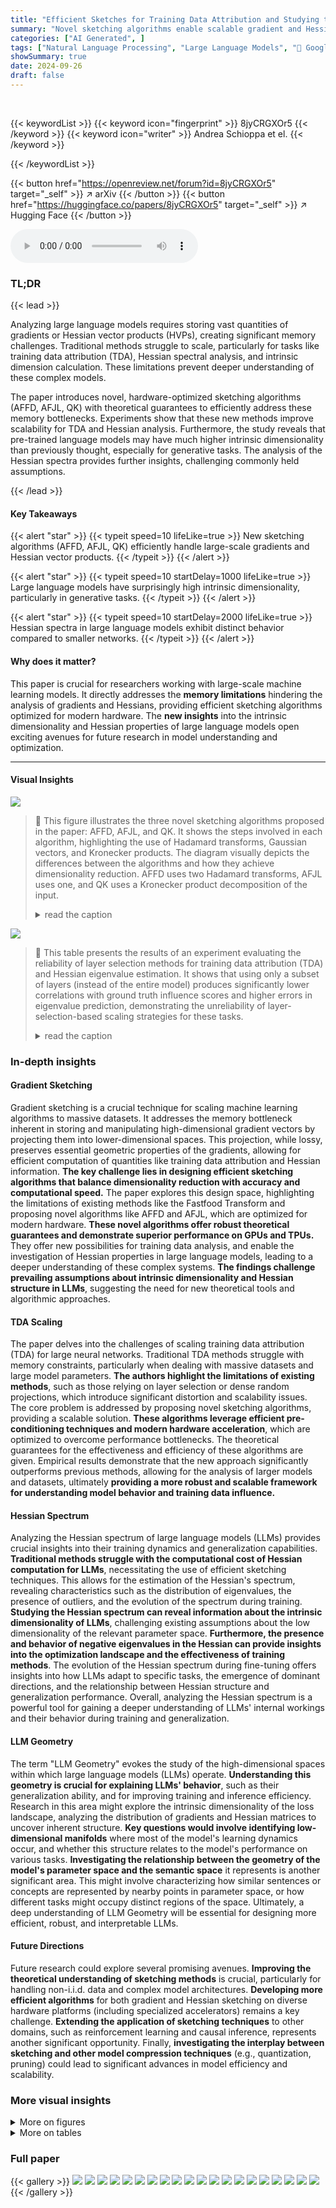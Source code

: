 ```yaml
---
title: "Efficient Sketches for Training Data Attribution and Studying the Loss Landscape"
summary: "Novel sketching algorithms enable scalable gradient and Hessian analysis for large language models, revealing insights into their intrinsic dimensionality and challenging existing assumptions."
categories: ["AI Generated", ]
tags: ["Natural Language Processing", "Large Language Models", "🏢 Google DeepMind",]
showSummary: true
date: 2024-09-26
draft: false
---
```


<br>

{{< keywordList >}}
{{< keyword icon="fingerprint" >}} 8jyCRGXOr5 {{< /keyword >}}
{{< keyword icon="writer" >}} Andrea Schioppa et el. {{< /keyword >}}
 
{{< /keywordList >}}

{{< button href="https://openreview.net/forum?id=8jyCRGXOr5" target="_self" >}}
↗ arXiv
{{< /button >}}
{{< button href="https://huggingface.co/papers/8jyCRGXOr5" target="_self" >}}
↗ Hugging Face
{{< /button >}}



<audio controls>
    <source src="https://ai-paper-reviewer.com/8jyCRGXOr5/podcast.wav" type="audio/wav">
    Your browser does not support the audio element.
</audio>


### TL;DR


{{< lead >}}

Analyzing large language models requires storing vast quantities of gradients or Hessian vector products (HVPs), creating significant memory challenges.  Traditional methods struggle to scale, particularly for tasks like training data attribution (TDA), Hessian spectral analysis, and intrinsic dimension calculation. These limitations prevent deeper understanding of these complex models.

The paper introduces novel, hardware-optimized sketching algorithms (AFFD, AFJL, QK) with theoretical guarantees to efficiently address these memory bottlenecks.  Experiments show that these new methods improve scalability for TDA and Hessian analysis. Furthermore, the study reveals that pre-trained language models may have much higher intrinsic dimensionality than previously thought, especially for generative tasks.  The analysis of the Hessian spectra provides further insights, challenging commonly held assumptions.

{{< /lead >}}


#### Key Takeaways

{{< alert "star" >}}
{{< typeit speed=10 lifeLike=true >}} New sketching algorithms (AFFD, AFJL, QK) efficiently handle large-scale gradients and Hessian vector products. {{< /typeit >}}
{{< /alert >}}

{{< alert "star" >}}
{{< typeit speed=10 startDelay=1000 lifeLike=true >}} Large language models have surprisingly high intrinsic dimensionality, particularly in generative tasks. {{< /typeit >}}
{{< /alert >}}

{{< alert "star" >}}
{{< typeit speed=10 startDelay=2000 lifeLike=true >}} Hessian spectra in large language models exhibit distinct behavior compared to smaller networks. {{< /typeit >}}
{{< /alert >}}

#### Why does it matter?
This paper is crucial for researchers working with large-scale machine learning models.  It directly addresses the **memory limitations** hindering the analysis of gradients and Hessians, providing efficient sketching algorithms optimized for modern hardware.  The **new insights** into the intrinsic dimensionality and Hessian properties of large language models open exciting avenues for future research in model understanding and optimization.

------
#### Visual Insights



![](https://ai-paper-reviewer.com/8jyCRGXOr5/figures_5_1.jpg)

> 🔼 This figure illustrates the three novel sketching algorithms proposed in the paper: AFFD, AFJL, and QK.  It shows the steps involved in each algorithm, highlighting the use of Hadamard transforms, Gaussian vectors, and Kronecker products.  The diagram visually depicts the differences between the algorithms and how they achieve dimensionality reduction. AFFD uses two Hadamard transforms, AFJL uses one, and QK uses a Kronecker product decomposition of the input.
> <details>
> <summary>read the caption</summary>
> Figure 1: Diagram to illustrate our proposed sketching algorithms.
> </details>





![](https://ai-paper-reviewer.com/8jyCRGXOr5/tables_7_1.jpg)

> 🔼 This table presents the results of an experiment evaluating the reliability of layer selection methods for training data attribution (TDA) and Hessian eigenvalue estimation.  It shows that using only a subset of layers (instead of the entire model) produces significantly lower correlations with ground truth influence scores and higher errors in eigenvalue prediction, demonstrating the unreliability of layer-selection-based scaling strategies for these tasks.
> <details>
> <summary>read the caption</summary>
> Table 1: Layer selection results in unreliable estimates for influence scores and eigenvalue estimation. The best correlation with ground truth influence scores does not exceed 90% and is quite low for most layers; the relative error in eigenvalue prediction is always at least 20%.
> </details>





### In-depth insights


#### Gradient Sketching
Gradient sketching is a crucial technique for scaling machine learning algorithms to massive datasets.  It addresses the memory bottleneck inherent in storing and manipulating high-dimensional gradient vectors by projecting them into lower-dimensional spaces. This projection, while lossy, preserves essential geometric properties of the gradients, allowing for efficient computation of quantities like training data attribution and Hessian information. **The key challenge lies in designing efficient sketching algorithms that balance dimensionality reduction with accuracy and computational speed.**  The paper explores this design space, highlighting the limitations of existing methods like the Fastfood Transform and proposing novel algorithms like AFFD and AFJL, which are optimized for modern hardware. **These novel algorithms offer robust theoretical guarantees and demonstrate superior performance on GPUs and TPUs.** They offer new possibilities for training data analysis, and enable the investigation of Hessian properties in large language models, leading to a deeper understanding of these complex systems. **The findings challenge prevailing assumptions about intrinsic dimensionality and Hessian structure in LLMs**, suggesting the need for new theoretical tools and algorithmic approaches.

#### TDA Scaling
The paper delves into the challenges of scaling training data attribution (TDA) for large neural networks.  Traditional TDA methods struggle with memory constraints, particularly when dealing with massive datasets and large model parameters.  **The authors highlight the limitations of existing methods**, such as those relying on layer selection or dense random projections, which introduce significant distortion and scalability issues.  The core problem is addressed by proposing novel sketching algorithms, providing a scalable solution.  **These algorithms leverage efficient pre-conditioning techniques and modern hardware acceleration**, which are optimized to overcome performance bottlenecks. The theoretical guarantees for the effectiveness and efficiency of these algorithms are given.  Empirical results demonstrate that the new approach significantly outperforms previous methods, allowing for the analysis of larger models and datasets, ultimately **providing a more robust and scalable framework for understanding model behavior and training data influence.**

#### Hessian Spectrum
Analyzing the Hessian spectrum of large language models (LLMs) provides crucial insights into their training dynamics and generalization capabilities.  **Traditional methods struggle with the computational cost of Hessian computation for LLMs**, necessitating the use of efficient sketching techniques. This allows for the estimation of the Hessian's spectrum, revealing characteristics such as the distribution of eigenvalues, the presence of outliers, and the evolution of the spectrum during training.  **Studying the Hessian spectrum can reveal information about the intrinsic dimensionality of LLMs**, challenging existing assumptions about the low dimensionality of the relevant parameter space.  **Furthermore, the presence and behavior of negative eigenvalues in the Hessian can provide insights into the optimization landscape and the effectiveness of training methods**.  The evolution of the Hessian spectrum during fine-tuning offers insights into how LLMs adapt to specific tasks, the emergence of dominant directions, and the relationship between Hessian structure and generalization performance.  Overall, analyzing the Hessian spectrum is a powerful tool for gaining a deeper understanding of LLMs' internal workings and their behavior during training and generalization.

#### LLM Geometry
The term "LLM Geometry" evokes the study of the high-dimensional spaces within which large language models (LLMs) operate.  **Understanding this geometry is crucial for explaining LLMs' behavior**, such as their generalization ability, and for improving training and inference efficiency. Research in this area might explore the intrinsic dimensionality of the loss landscape, analyzing the distribution of gradients and Hessian matrices to uncover inherent structure.  **Key questions would involve identifying low-dimensional manifolds** where most of the model's learning dynamics occur, and whether this structure relates to the model's performance on various tasks.  **Investigating the relationship between the geometry of the model's parameter space and the semantic space** it represents is another significant area.  This might involve characterizing how similar sentences or concepts are represented by nearby points in parameter space, or how different tasks might occupy distinct regions of the space.  Ultimately, a deep understanding of LLM Geometry will be essential for designing more efficient, robust, and interpretable LLMs.

#### Future Directions
Future research could explore several promising avenues.  **Improving the theoretical understanding of sketching methods** is crucial, particularly for handling non-i.i.d. data and complex model architectures.  **Developing more efficient algorithms** for both gradient and Hessian sketching on diverse hardware platforms (including specialized accelerators) remains a key challenge.  **Extending the application of sketching techniques** to other domains, such as reinforcement learning and causal inference, represents another significant opportunity.  Finally, **investigating the interplay between sketching and other model compression techniques** (e.g., quantization, pruning) could lead to significant advances in model efficiency and scalability.


### More visual insights

<details>
<summary>More on figures
</summary>


![](https://ai-paper-reviewer.com/8jyCRGXOr5/figures_9_1.jpg)

> 🔼 This figure shows two plots. The left plot displays the ratio of the absolute value of the top negative eigenvalue to the top positive eigenvalue (RNEG) over training steps. The right plot shows the ratio of the nth largest positive eigenvalue to the largest positive eigenvalue (R) against n (the rank).  The plots illustrate that previously held assumptions about Hessian structure in smaller networks do not hold for large language models, specifically contradicting observations from prior research such as [12, Fig 2].
> <details>
> <summary>read the caption</summary>
> Figure 2: left: ratio (RNEG) of the absolute value of the top negative to the top positive eigenvalue; right: ratio R of the n-th largest positive eigenvalue to the largest positive eigenvalue. We define outliers when R > 20%, motivated by [12, Fig.2]. Higher-resolution versions for printing can be found in Appendix A. These results disprove conjectures on the Hessian structure, see Sec. 5.5.
> </details>



![](https://ai-paper-reviewer.com/8jyCRGXOr5/figures_14_1.jpg)

> 🔼 The figure shows a comparison of peak memory usage between FJL and AFJL algorithms on a GPU (V100) for different values of the target dimension D (log2 scale). It highlights the scalability issues with FJL, which experiences significant memory growth as D increases, resulting in out-of-memory errors beyond D=2^20. In contrast, AFJL demonstrates better scalability with relatively stable memory usage across the range of D values.
> <details>
> <summary>read the caption</summary>
> Figure 3: Peak memory usage comparing FJL with AFJL. Results on GPU (V100); for FJL results with D > 220 are not reported as there were Out-of-Memory errors.
> </details>



![](https://ai-paper-reviewer.com/8jyCRGXOr5/figures_14_2.jpg)

> 🔼 This figure compares the wall time of the FJL and AFJL algorithms for sketching gradients on a V100 GPU.  The plot shows that AFJL is significantly faster than FJL, especially as the target dimension (D) increases.  For larger values of D (above 220), FJL runs out of memory, highlighting the improved scalability of AFJL.
> <details>
> <summary>read the caption</summary>
> Figure 4: Wall time comparing FJL with AFJL. Results on GPU (V100); for FJL results with D > 220 are not reported as there were Out-of-Memory errors.
> </details>



![](https://ai-paper-reviewer.com/8jyCRGXOr5/figures_16_1.jpg)

> 🔼 This figure shows a comparison of three different sketching algorithms: AFFD, AFJL, and QK.  It illustrates the steps involved in each algorithm, highlighting the use of Hadamard transforms, Gaussian matrices, and Kronecker products to efficiently sketch gradients. The figure also shows how the algorithms can be adapted for different types of sketches (explicit vs. implicit) and for different types of hardware (GPUs vs. TPUs).
> <details>
> <summary>read the caption</summary>
> Figure 1: Diagram to illustrate our proposed sketching algorithms.
> </details>



![](https://ai-paper-reviewer.com/8jyCRGXOr5/figures_18_1.jpg)

> 🔼 This figure provides a visual representation of the three novel sketching algorithms proposed in the paper: AFFD, AFJL, and QK.  It shows how each algorithm processes the input gradient vector through a series of transformations involving Hadamard transforms and Gaussian matrices.  The diagram highlights the key differences in the preconditioning steps and the explicit versus implicit sketching approaches, helping readers to better understand the algorithmic differences and their impact on efficiency.
> <details>
> <summary>read the caption</summary>
> Figure 1: Diagram to illustrate our proposed sketching algorithms.
> </details>



![](https://ai-paper-reviewer.com/8jyCRGXOr5/figures_21_1.jpg)

> 🔼 This figure shows two plots illustrating the Hessian's evolution during pre-trained language model fine-tuning. The left plot displays the ratio of the absolute value of the top negative eigenvalue to the top positive eigenvalue (RNEG).  The right plot shows the ratio of the nth largest positive eigenvalue to the largest positive eigenvalue (R).  These ratios are calculated at various steps during the training process.  An outlier is defined when the ratio R exceeds 20%. The figure provides insights into the Hessian structure, challenging earlier assumptions made in prior research.
> <details>
> <summary>read the caption</summary>
> Figure 2: left: ratio (RNEG) of the absolute value of the top negative to the top positive eigenvalue; right: ratio R of the n-th largest positive eigenvalue to the largest positive eigenvalue. We define outliers when R > 20%, motivated by [12, Fig.2]. Higher-resolution versions for printing can be found in Appendix A. These results disprove conjectures on the Hessian structure, see Sec. 5.5.
> </details>



![](https://ai-paper-reviewer.com/8jyCRGXOr5/figures_21_2.jpg)

> 🔼 This figure displays two plots showing the ratio of eigenvalues of the Hessian matrix during the fine-tuning of pre-trained language models. The left plot shows the ratio of the absolute value of the top negative eigenvalue to the top positive eigenvalue (RNEG), while the right plot shows the ratio of the nth largest positive eigenvalue to the largest positive eigenvalue (R).  The plots illustrate that previous conjectures regarding Hessian structure in smaller networks do not hold true for large language models.
> <details>
> <summary>read the caption</summary>
> Figure 2: left: ratio (RNEG) of the absolute value of the top negative to the top positive eigenvalue; right: ratio R of the n-th largest positive eigenvalue to the largest positive eigenvalue. We define outliers when R > 20%, motivated by [12, Fig.2]. Higher-resolution versions for printing can be found in Appendix A. These results disprove conjectures on the Hessian structure, see Sec. 5.5.
> </details>



![](https://ai-paper-reviewer.com/8jyCRGXOr5/figures_22_1.jpg)

> 🔼 This figure compares the wall time performance of different gradient sketching algorithms.  It shows that the proposed methods (AFFD and QK) exhibit constant wall time regardless of the target dimension (D), while the competing method (TRAK) shows a significant increase in runtime as D increases. The performance difference between two different implementations of the TRAK algorithm (CUDA and Triton) highlights the difficulty in efficiently implementing dense random projections.
> <details>
> <summary>read the caption</summary>
> Figure 7: Our methods exhibit constant wall time with respect to the target dimension D. In contrast, TRAK's runtime increases with the target dimension. Efficient implementation of dense random projections with recomputed projectors is non-trivial; compare the performance difference between TRAK[CUDA] and TRAK[Triton]. TRAK[CUDA] utilizes the CUDA kernel provided by the original TRAK authors [19].
> </details>



![](https://ai-paper-reviewer.com/8jyCRGXOr5/figures_27_1.jpg)

> 🔼 This figure shows a comparison of three different sketching algorithms: AFFD, AFJL, and QK.  It illustrates the steps involved in each algorithm, highlighting the differences in their approaches to sketching gradients or Hessian vector products.  The diagram details how each algorithm uses Hadamard transforms, Gaussian matrices, and Kronecker products to perform the sketching operation.  The visualization helps readers understand the computational cost and memory requirements of each method, emphasizing their unique design choices and their relative efficiency. 
> <details>
> <summary>read the caption</summary>
> Figure 1: Diagram to illustrate our proposed sketching algorithms.
> </details>



</details>




<details>
<summary>More on tables
</summary>


![](https://ai-paper-reviewer.com/8jyCRGXOr5/tables_7_2.jpg)
> 🔼 This table presents the results of an experiment evaluating the scalability of dense projections on different layers of a neural network. For each layer, it shows the wall time (in milliseconds) taken for computation with the maximum dimension that did not lead to an out-of-memory (OOM) error.  The results demonstrate that dense projections are not scalable as the maximum dimension that fits in memory decreases with each subsequent layer. 
> <details>
> <summary>read the caption</summary>
> Table 2: Dense projections on the layers do not scale; for each layer we report the wall time for the maximum dimension that does not result in an OOM.
> </details>

![](https://ai-paper-reviewer.com/8jyCRGXOr5/tables_8_1.jpg)
> 🔼 This table compares the wall-time and peak memory usage of different gradient sketching algorithms (FJL, AFFD, FFD, AFJL, QK) for GPT-2 on both GPU (V100) and TPU (v2) hardware.  The results show the impact of removing lookups, a key optimization in the proposed algorithms, on both performance metrics.  Lower values of T (wall-time in milliseconds) and M (memory in gigabytes) are better, indicating faster and more memory-efficient algorithms.
> <details>
> <summary>read the caption</summary>
> Table 3: Wall-time T and peak memory usage M comparison on gradient sketches for GPT-2. Removing look-ups is crucial for TPU performance and decreasing GPU memory utilization.
> </details>

![](https://ai-paper-reviewer.com/8jyCRGXOr5/tables_8_2.jpg)
> 🔼 This table shows the speedup achieved by changing specific design choices in the sketching algorithms.  The speedup is calculated as the ratio of the slowest wall time to the fastest wall time for each algorithm and hardware (GPU or TPU).  The design choices evaluated include switching from implicit to explicit sketching, and replacing the Walsh-Hadamard transform (HN) with either the Fast Fourier Transform (FFT) or a Kronecker-product-based orthogonal matrix (Q).
> <details>
> <summary>read the caption</summary>
> Table 4: Speed-ups (ratio R of the slowest wall-time to the fastest one) corresponding to changing a design choice (e.g. implicit to explicit or HN to the FFT.).
> </details>

![](https://ai-paper-reviewer.com/8jyCRGXOr5/tables_13_1.jpg)
> 🔼 This table presents the Pearson correlation (R) between influence scores obtained using layer-specific gradients and the ground truth (full gradient) for various layers in GPT-2 and BART models, along with the relative error in eigenvalue estimation for each layer.  The results show that layer selection leads to unreliable estimates for both influence scores and eigenvalues.  Correlations with the ground truth are generally below 90%, and the relative error in eigenvalue prediction is always at least 20%. This highlights the unreliability of layer selection as a scaling strategy for training data attribution.
> <details>
> <summary>read the caption</summary>
> Table 1: Layer selection results in unreliable estimates for influence scores and eigenvalue estimation. The best correlation with ground truth influence scores does not exceed ~90% and is quite low for most layers; the relative error in eigenvalue prediction is always at least ~20%.
> </details>

![](https://ai-paper-reviewer.com/8jyCRGXOr5/tables_13_2.jpg)
> 🔼 This table presents the minimum log2(D) values required for different sketching algorithms (FJL, AFFD, AFJL, QK, FFD) to achieve Pearson correlation (r) values exceeding 0.95, 0.98, and 0.99 when estimating inner products of gradients.  It shows the relationship between the target dimension D and the accuracy of the gradient sketching methods in approximating inner products.
> <details>
> <summary>read the caption</summary>
> Table 6: For each algorithm the minimal value of log2 D necessary to reach a Pearson r > x where x = 0.9{5,8,9} for estimating inner products of gradients.
> </details>

![](https://ai-paper-reviewer.com/8jyCRGXOr5/tables_13_3.jpg)
> 🔼 This table shows the minimum log2(D) values required for AFFD, AFJL, and QK algorithms to achieve relative errors of less than 0.2, 0.1, and 0.05 when reconstructing the top 10 Hessian eigenvalues.  It demonstrates the different memory requirements for achieving similar accuracy with different sketching algorithms.
> <details>
> <summary>read the caption</summary>
> Table 7: For each algorithm the minimal value of log2 D necessary to reach a relative error err < x where x = 0.2, 0.1, 0.05 in reconstructing the top 10 eigenvalues.
> </details>

![](https://ai-paper-reviewer.com/8jyCRGXOr5/tables_20_1.jpg)
> 🔼 This table shows the stability of the algorithm used to search for the intrinsic dimension (D*).  For each task (SNLI, XSUM) and metric (accuracy, ROUGE1), the algorithm ran three times with different random seeds. The table displays the resulting D* values for each run. The results show that the D* values are consistent within a factor of 2 across different seeds, demonstrating the algorithm's stability.
> <details>
> <summary>read the caption</summary>
> Table 10: Values of D* returned by the search the intrinsic dimension Dint using 3 different seeds. This shows the stability of our algorithm which doubles the dimension of the fine-tuning subspace after some compute budget if the target metric has not improved enough.
> </details>

![](https://ai-paper-reviewer.com/8jyCRGXOr5/tables_22_1.jpg)
> 🔼 This table compares the wall-time performance of three different sketching algorithms (AFFD, QK, and TRAK) on a V100 GPU for various target dimensions. TRAK, which uses on-the-fly dense random projections, shows a significant increase in wall-time as the target dimension increases, while AFFD and QK maintain relatively constant runtimes.
> <details>
> <summary>read the caption</summary>
> Table 11: Wall-time T (ms) Comparison: Our Methods vs. On-the-fly Dense Projections (TRAK) using a V100 GPU. TRAK requires custom kernels and is thus restricted to GPU computation. Our methods exhibit constant runtime with respect to the target dimension, whereas TRAK's runtime increases substantially as the target dimension grows.
> </details>

</details>




### Full paper

{{< gallery >}}
<img src="https://ai-paper-reviewer.com/8jyCRGXOr5/1.png" class="grid-w50 md:grid-w33 xl:grid-w25" />
<img src="https://ai-paper-reviewer.com/8jyCRGXOr5/2.png" class="grid-w50 md:grid-w33 xl:grid-w25" />
<img src="https://ai-paper-reviewer.com/8jyCRGXOr5/3.png" class="grid-w50 md:grid-w33 xl:grid-w25" />
<img src="https://ai-paper-reviewer.com/8jyCRGXOr5/4.png" class="grid-w50 md:grid-w33 xl:grid-w25" />
<img src="https://ai-paper-reviewer.com/8jyCRGXOr5/5.png" class="grid-w50 md:grid-w33 xl:grid-w25" />
<img src="https://ai-paper-reviewer.com/8jyCRGXOr5/6.png" class="grid-w50 md:grid-w33 xl:grid-w25" />
<img src="https://ai-paper-reviewer.com/8jyCRGXOr5/7.png" class="grid-w50 md:grid-w33 xl:grid-w25" />
<img src="https://ai-paper-reviewer.com/8jyCRGXOr5/8.png" class="grid-w50 md:grid-w33 xl:grid-w25" />
<img src="https://ai-paper-reviewer.com/8jyCRGXOr5/9.png" class="grid-w50 md:grid-w33 xl:grid-w25" />
<img src="https://ai-paper-reviewer.com/8jyCRGXOr5/10.png" class="grid-w50 md:grid-w33 xl:grid-w25" />
<img src="https://ai-paper-reviewer.com/8jyCRGXOr5/11.png" class="grid-w50 md:grid-w33 xl:grid-w25" />
<img src="https://ai-paper-reviewer.com/8jyCRGXOr5/12.png" class="grid-w50 md:grid-w33 xl:grid-w25" />
<img src="https://ai-paper-reviewer.com/8jyCRGXOr5/13.png" class="grid-w50 md:grid-w33 xl:grid-w25" />
<img src="https://ai-paper-reviewer.com/8jyCRGXOr5/14.png" class="grid-w50 md:grid-w33 xl:grid-w25" />
<img src="https://ai-paper-reviewer.com/8jyCRGXOr5/15.png" class="grid-w50 md:grid-w33 xl:grid-w25" />
<img src="https://ai-paper-reviewer.com/8jyCRGXOr5/16.png" class="grid-w50 md:grid-w33 xl:grid-w25" />
<img src="https://ai-paper-reviewer.com/8jyCRGXOr5/17.png" class="grid-w50 md:grid-w33 xl:grid-w25" />
<img src="https://ai-paper-reviewer.com/8jyCRGXOr5/18.png" class="grid-w50 md:grid-w33 xl:grid-w25" />
<img src="https://ai-paper-reviewer.com/8jyCRGXOr5/19.png" class="grid-w50 md:grid-w33 xl:grid-w25" />
<img src="https://ai-paper-reviewer.com/8jyCRGXOr5/20.png" class="grid-w50 md:grid-w33 xl:grid-w25" />
{{< /gallery >}}